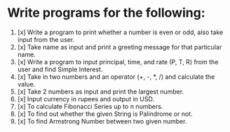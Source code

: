 # Write programs for the following:

1. [x] Write a program to print whether a number is even or odd, also take input from the user.
2. [x] Take name as input and print a greeting message for that particular name.
3. [x] Write a program to input principal, time, and rate (P, T, R) from the user and find Simple Interest.
4. [x] Take in two numbers and an operator (+, -, *, /) and calculate the value.
5. [x] Take 2 numbers as input and print the largest number.
6. [x] Input currency in rupees and output in USD.
7. [x] To calculate Fibonacci Series up to n numbers.
8. [x] To find out whether the given String is Palindrome or not.
9. [x] To find Armstrong Number between two given number.

